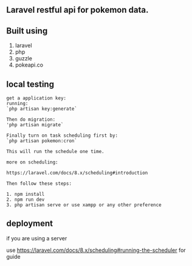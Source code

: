 ## Laravel restful api for pokemon data.


## Built using

1. laravel
2. php
3. guzzle
4. pokeapi.co

## local testing

    get a application key: 
    running:
    `php artisan key:generate`

    Then do migration:
    'php artisan migrate`

    Finally turn on task scheduling first by:
    `php artisan pokemon:cron`

    This will run the schedule one time.

    more on scheduling:

    https://laravel.com/docs/8.x/scheduling#introduction

    Then follow these steps:

    1. npm install
    2. npm run dev
    3. php artisan serve or use xampp or any other preference


## deployment

if you are using a server

use https://laravel.com/docs/8.x/scheduling#running-the-scheduler for guide


